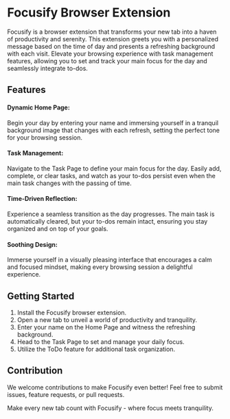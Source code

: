# **Focusify Browser Extension**

Focusify is a browser extension that transforms your new tab into a haven of productivity and serenity. This extension greets you with a personalized message based on the time of day and presents a refreshing background with each visit. Elevate your browsing experience with task management features, allowing you to set and track your main focus for the day and seamlessly integrate to-dos.


## **Features**

#### **Dynamic Home Page:**
Begin your day by entering your name and immersing yourself in a tranquil background image that changes with each refresh, setting the perfect tone for your browsing session.

#### **Task Management:**
Navigate to the Task Page to define your main focus for the day. Easily add, complete, or clear tasks, and watch as your to-dos persist even when the main task changes with the passing of time.

#### **Time-Driven Reflection:**
Experience a seamless transition as the day progresses. The main task is automatically cleared, but your to-dos remain intact, ensuring you stay organized and on top of your goals.

#### **Soothing Design:**
Immerse yourself in a visually pleasing interface that encourages a calm and focused mindset, making every browsing session a delightful experience.


## **Getting Started**

1. Install the Focusify browser extension.
2. Open a new tab to unveil a world of productivity and tranquility.
3. Enter your name on the Home Page and witness the refreshing background.
4. Head to the Task Page to set and manage your daily focus.
5. Utilize the ToDo feature for additional task organization.


## **Contribution**

We welcome contributions to make Focusify even better! Feel free to submit issues, feature requests, or pull requests.


Make every new tab count with Focusify - where focus meets tranquility.
